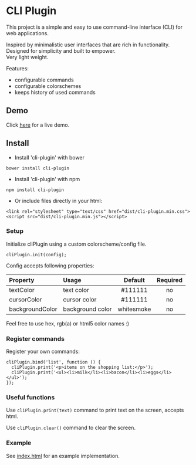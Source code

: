 # CLI Plugin
This project is a simple and easy to use command-line interface (CLI) for web applications.  

Inspired by minimalistic user interfaces that are rich in functionality.  
Designed for simplicity and built to empower.  
Very light weight.  

Features:
- configurable commands
- configurable colorschemes
- keeps history of used commands

## Demo
Click <a href="https://rawgit.com/g1eb/cli-plugin/master/" target="_blank">here</a> for a live demo.

## Install

- Install 'cli-plugin' with bower

```
bower install cli-plugin
```

- Install 'cli-plugin' with npm

```
npm install cli-plugin
```

- Or include files directly in your html:

```
<link rel="stylesheet" type="text/css" href="dist/cli-plugin.min.css">
<script src="dist/cli-plugin.min.js"></script>
```

### Setup

Initialize cliPlugin using a custom colorscheme/config file.

```
cliPlugin.init(config);
```

Config accepts following properties:

|Property        | Usage           | Default  | Required |
|:------------- |:-------------|:-----:|:-----:|
| textColor | text color | #111111 | no |
| cursorColor | cursor color | #111111 | no |
| backgroundColor | background color | whitesmoke | no |

Feel free to use hex, rgb(a) or html5 color names :)

### Register commands

Register your own commands:

```
cliPlugin.bind('list', function () {
  cliPlugin.print('<p>items on the shopping list:</p>');
  cliPlugin.print('<ul><li>milk</li><li>bacon</li><li>eggs</li></ul>');
});
```

### Useful functions

Use ```cliPlugin.print(text)``` command to print text on the screen, accepts html.  

Use ```cliPlugin.clear()``` command to clear the screen.

### Example

See [index.html](https://github.com/g1eb/cli-plugin/blob/master/index.html) for an example implementation.
